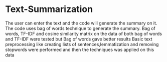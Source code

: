 # Text-Summarization
The user can enter the text and the code will generate the summary on it.
The code uses bag of words technique to generate the summary. Bag of words, TF-IDF and cosine similarity matrix on the data of both bag of words and TF-IDF were tested but Bag of words gave better results
Basic text preprocessing like creating lists of sentences,lemmatization and removing stopwords were performed and then the techniques was applied on this data
